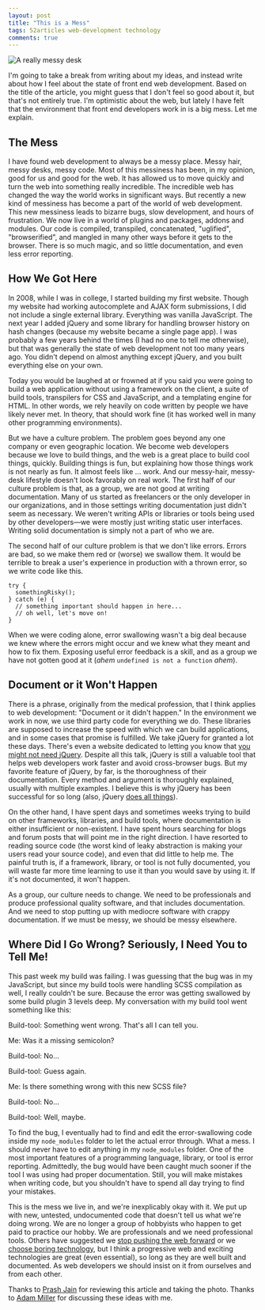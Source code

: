 ```yaml
---
layout: post
title: "This is a Mess"
tags: 52articles web-development technology
comments: true
---
```

![A really messy desk]({{site.url}}/assets/mess-desk-800.jpg)

I'm going to take a break from writing about my ideas, and instead write about how I feel about the state of front end web development. Based on the title of the article, you might guess that I don't feel so good about it, but that's not entirely true. I'm optimistic about the web, but lately I have felt that the environment that front end developers work in is a big mess. Let me explain.

## The Mess

I have found web development to always be a messy place. Messy hair, messy desks, messy code. Most of this messiness has been, in my opinion, good for us and good for the web. It has allowed us to move quickly and turn the web into something really incredible. The incredible web has changed the way the world works in significant ways. But recently a new kind of messiness has become a part of the world of web development. This new messiness leads to bizarre bugs, slow development, and hours of frustration. We now live in a world of plugins and packages, addons and modules. Our code is compiled, transpiled, concatenated, "uglified", "browserified", and mangled in many other ways before it gets to the browser. There is so much magic, and so little documentation, and even less error reporting.

## How We Got Here

In 2008, while I was in college, I started building my first website. Though my website had working autocomplete and AJAX form submissions, I did not include a single external library. Everything was vanilla JavaScript. The next year I added jQuery and some library for handling browser history on hash changes (because my website became a single page app). I was probably a few years behind the times (I had no one to tell me otherwise), but that was generally the state of web development not too many years ago. You didn't depend on almost anything except jQuery, and you built everything else on your own.

Today you would be laughed at or frowned at if you said you were going to build a web application without using a framework on the client, a suite of build tools, transpilers for CSS and JavaScript, and a templating engine for HTML. In other words, we rely heavily on code written by people we have likely never met. In theory, that should work fine (it has worked well in many other programming environments).

But we have a culture problem. The problem goes beyond any one company or even geographic location. We become web developers because we love to build things, and the web is a great place to build cool things, quickly. Building things is fun, but explaining how those things work is not nearly as fun. It almost feels like ... work. And our messy-hair, messy-desk lifestyle doesn't look favorably on real work. The first half of our culture problem is that, as a group, we are not good at writing documentation. Many of us started as freelancers or the only developer in our organizations, and in those settings writing documentation just didn't seem as necessary. We weren't writing APIs or libraries or tools being used by other developers&mdash;we were mostly just writing static user interfaces. Writing solid documentation is simply not a part of who we are.

The second half of our culture problem is that we don't like errors. Errors are bad, so we make them red or (worse) we swallow them. It would be terrible to break a user's experience in production with a thrown error, so we write code like this.

<pre><code>try {
  somethingRisky();
} catch (e) {
  // something important should happen in here...
  // oh well, let's move on!
}
</code></pre>

When we were coding alone, error swallowing wasn't a big deal because we knew where the errors might occur and we knew what they meant and how to fix them. Exposing useful error feedback is a skill, and as a group we have not gotten good at it (*ahem* `undefined is not a function` *ahem*).

## Document or it Won't Happen

There is a phrase, originally from the medical profession, that I think applies to web development: "Document or it didn't happen." In the environment we work in now, we use third party code for everything we do. These libraries are supposed to increase the speed with which we can build applications, and in some cases that promise is fulfilled. We take jQuery for granted a lot these days. There's even a website dedicated to letting you know that [you might not need jQuery](http://youmightnotneedjquery.com/). Despite all this talk, jQuery is still a valuable tool that helps web developers work faster and avoid cross-browser bugs. But my favorite feature of jQuery, by far, is the thoroughness of their documentation. Every method and argument is thoroughly explained, usually with multiple examples. I believe this is why jQuery has been successful for so long (also, jQuery [does all things](http://www.doxdesk.com/img/updates/20091116-so-large.gif)).

On the other hand, I have spent days and sometimes weeks trying to build on other frameworks, libraries, and build tools, where documentation is either insufficient or non-existent. I have spent hours searching for blogs and forum posts that will point me in the right direction. I have resorted to reading source code (the worst kind of leaky abstraction is making your users read your source code), and even that did little to help me. The painful truth is, if a framework, library, or tool is not fully documented, you will waste far more time learning to use it than you would save by using it. If it's not documented, it won't happen.

As a group, our culture needs to change. We need to be professionals and produce professional quality software, and that includes documentation. And we need to stop putting up with mediocre software with crappy documentation. If we must be messy, we should be messy elsewhere.

## Where Did I Go Wrong? Seriously, I Need You to Tell Me!

This past week my build was failing. I was guessing that the bug was in my JavaScript, but since my build tools were handling SCSS compilation as well, I really couldn't be sure. Because the error was getting swallowed by some build plugin 3 levels deep. My conversation with my build tool went something like this:

Build-tool: Something went wrong. That's all I can tell you.

Me: Was it a missing semicolon?

Build-tool: No...

Build-tool: Guess again.

Me: Is there something wrong with this new SCSS file?

Build-tool: No...

Build-tool: Well, maybe.

To find the bug, I eventually had to find and edit the error-swallowing code inside my `node_modules` folder to let the actual error through. What a mess. I should never have to edit anything in my `node_modules` folder. One of the most important features of a programming language, library, or tool is error reporting. Admittedly, the bug would have been caught much sooner if the tool I was using had proper documentation. Still, you will make mistakes when writing code, but you shouldn't have to spend all day trying to find your mistakes.

This is the mess we live in, and we're inexplicably okay with it. We put up with new, untested, undocumented code that doesn't tell us what we're doing wrong. We are no longer a group of hobbyists who happen to get paid to practice our hobby. We are professionals and we need professional tools. Others have suggested we [stop pushing the web forward](http://www.quirksmode.org/blog/archives/2015/07/stop_pushing_th.html) or we [choose boring technology](http://mcfunley.com/choose-boring-technology), but I think a progressive web and exciting technologies are great (even essential), so long as they are well built and documented. As web developers we should insist on it from ourselves and from each other.


Thanks to [Prash Jain](https://www.linkedin.com/pub/prayrit-jain/32/bb6/19a) for reviewing this article and taking the photo. Thanks to [Adam Miller](https://www.linkedin.com/in/adammillerlinkedin) for discussing these ideas with me.
